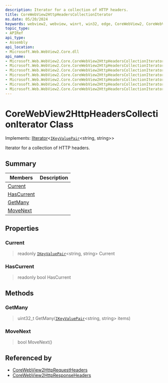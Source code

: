 ```yaml
---
description: Iterator for a collection of HTTP headers.
title: CoreWebView2HttpHeadersCollectionIterator
ms.date: 05/20/2024
keywords: webview2, webview, winrt, win32, edge, CoreWebView2, CoreWebView2Controller, browser control, edge html, CoreWebView2HttpHeadersCollectionIterator
topic_type:
- APIRef
api_type:
- Assembly
api_location:
- Microsoft.Web.WebView2.Core.dll
api_name:
- Microsoft.Web.WebView2.Core.CoreWebView2HttpHeadersCollectionIterator
- Microsoft.Web.WebView2.Core.CoreWebView2HttpHeadersCollectionIterator.Current
- Microsoft.Web.WebView2.Core.CoreWebView2HttpHeadersCollectionIterator.HasCurrent
- Microsoft.Web.WebView2.Core.CoreWebView2HttpHeadersCollectionIterator.GetMany
- Microsoft.Web.WebView2.Core.CoreWebView2HttpHeadersCollectionIterator.MoveNext
- Microsoft.Web.WebView2.Core.CoreWebView2HttpHeadersCollectionIterator.get_Current
- Microsoft.Web.WebView2.Core.CoreWebView2HttpHeadersCollectionIterator.get_HasCurrent
---
```


# CoreWebView2HttpHeadersCollectionIterator Class

Implements: [IIterator](/uwp/api/Windows.Foundation.Collections.IIterator-1)&lt;[`IKeyValuePair`](/uwp/api/Windows.Foundation.Collections.IKeyValuePair-2)&lt;string, string&gt;&gt;

Iterator for a collection of HTTP headers.

## Summary

Members|Description
--|--
[Current](#current) | 
[HasCurrent](#hascurrent) | 
[GetMany](#getmany) | 
[MoveNext](#movenext) | 

## Properties

### Current

> readonly  [`IKeyValuePair`](/uwp/api/Windows.Foundation.Collections.IKeyValuePair-2)&lt;string, string&gt; Current

### HasCurrent

> readonly  bool HasCurrent



## Methods

### GetMany

> uint32_t GetMany([`IKeyValuePair`](/uwp/api/Windows.Foundation.Collections.IKeyValuePair-2)&lt;string, string&gt; items)



### MoveNext

> bool MoveNext()






## Referenced by

- [CoreWebView2HttpRequestHeaders](corewebview2httprequestheaders.md)
- [CoreWebView2HttpResponseHeaders](corewebview2httpresponseheaders.md)
